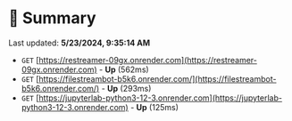 # 📖 Summary
Last updated: **5/23/2024, 9:35:14 AM**

- `GET` [https://restreamer-09gx.onrender.com](https://restreamer-09gx.onrender.com) - **Up** (562ms)
- `GET` [https://filestreambot-b5k6.onrender.com/](https://filestreambot-b5k6.onrender.com/) - **Up** (293ms)
- `GET` [https://jupyterlab-python3-12-3.onrender.com](https://jupyterlab-python3-12-3.onrender.com) - **Up** (125ms)
